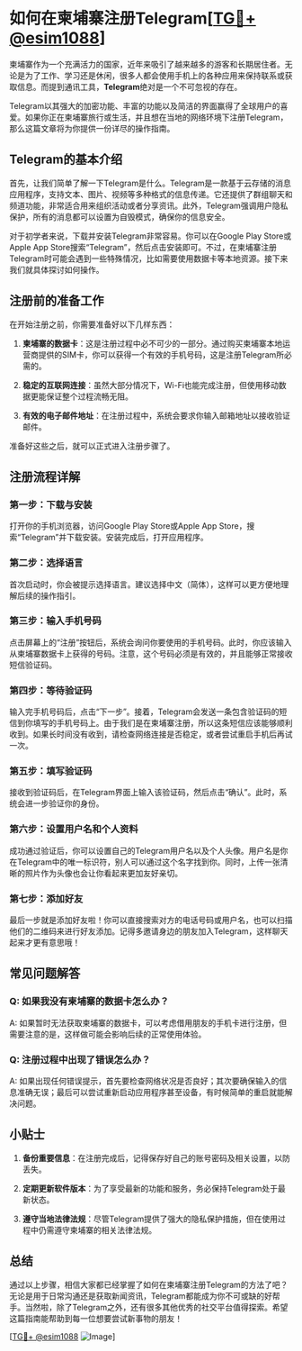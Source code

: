 # 如何在柬埔寨注册Telegram[[TG💪+ @esim1088](https://t.me/s/esim1088)]

柬埔寨作为一个充满活力的国家，近年来吸引了越来越多的游客和长期居住者。无论是为了工作、学习还是休闲，很多人都会使用手机上的各种应用来保持联系或获取信息。而提到通讯工具，**Telegram**绝对是一个不可忽视的存在。

Telegram以其强大的加密功能、丰富的功能以及简洁的界面赢得了全球用户的喜爱。如果你正在柬埔寨旅行或生活，并且想在当地的网络环境下注册Telegram，那么这篇文章将为你提供一份详尽的操作指南。

## Telegram的基本介绍

首先，让我们简单了解一下Telegram是什么。Telegram是一款基于云存储的消息应用程序，支持文本、图片、视频等多种格式的信息传递。它还提供了群组聊天和频道功能，非常适合用来组织活动或者分享资讯。此外，Telegram强调用户隐私保护，所有的消息都可以设置为自毁模式，确保你的信息安全。

对于初学者来说，下载并安装Telegram非常容易。你可以在Google Play Store或Apple App Store搜索“Telegram”，然后点击安装即可。不过，在柬埔寨注册Telegram时可能会遇到一些特殊情况，比如需要使用数据卡等本地资源。接下来我们就具体探讨如何操作。

## 注册前的准备工作

在开始注册之前，你需要准备好以下几样东西：

1. **柬埔寨的数据卡**：这是注册过程中必不可少的一部分。通过购买柬埔寨本地运营商提供的SIM卡，你可以获得一个有效的手机号码，这是注册Telegram所必需的。
   
2. **稳定的互联网连接**：虽然大部分情况下，Wi-Fi也能完成注册，但使用移动数据更能保证整个过程流畅无阻。

3. **有效的电子邮件地址**：在注册过程中，系统会要求你输入邮箱地址以接收验证邮件。

准备好这些之后，就可以正式进入注册步骤了。

## 注册流程详解

### 第一步：下载与安装

打开你的手机浏览器，访问Google Play Store或Apple App Store，搜索“Telegram”并下载安装。安装完成后，打开应用程序。

### 第二步：选择语言

首次启动时，你会被提示选择语言。建议选择中文（简体），这样可以更方便地理解后续的操作指引。

### 第三步：输入手机号码

点击屏幕上的“注册”按钮后，系统会询问你要使用的手机号码。此时，你应该输入从柬埔寨数据卡上获得的号码。注意，这个号码必须是有效的，并且能够正常接收短信验证码。

### 第四步：等待验证码

输入完手机号码后，点击“下一步”。接着，Telegram会发送一条包含验证码的短信到你填写的手机号码上。由于我们是在柬埔寨注册，所以这条短信应该能够顺利收到。如果长时间没有收到，请检查网络连接是否稳定，或者尝试重启手机后再试一次。

### 第五步：填写验证码

接收到验证码后，在Telegram界面上输入该验证码，然后点击“确认”。此时，系统会进一步验证你的身份。

### 第六步：设置用户名和个人资料

成功通过验证后，你可以设置自己的Telegram用户名以及个人头像。用户名是你在Telegram中的唯一标识符，别人可以通过这个名字找到你。同时，上传一张清晰的照片作为头像也会让你看起来更加友好亲切。

### 第七步：添加好友

最后一步就是添加好友啦！你可以直接搜索对方的电话号码或用户名，也可以扫描他们的二维码来进行好友添加。记得多邀请身边的朋友加入Telegram，这样聊天起来才更有意思哦！

## 常见问题解答

### Q: 如果我没有柬埔寨的数据卡怎么办？
A: 如果暂时无法获取柬埔寨的数据卡，可以考虑借用朋友的手机卡进行注册，但需要注意的是，这样做可能会影响后续的正常使用体验。

### Q: 注册过程中出现了错误怎么办？
A: 如果出现任何错误提示，首先要检查网络状况是否良好；其次要确保输入的信息准确无误；最后可以尝试重新启动应用程序甚至设备，有时候简单的重启就能解决问题。

## 小贴士

1. **备份重要信息**：在注册完成后，记得保存好自己的账号密码及相关设置，以防丢失。
   
2. **定期更新软件版本**：为了享受最新的功能和服务，务必保持Telegram处于最新状态。

3. **遵守当地法律法规**：尽管Telegram提供了强大的隐私保护措施，但在使用过程中仍需遵守柬埔寨的相关法律法规。

## 总结

通过以上步骤，相信大家都已经掌握了如何在柬埔寨注册Telegram的方法了吧？无论是用于日常沟通还是获取新闻资讯，Telegram都能成为你不可或缺的好帮手。当然啦，除了Telegram之外，还有很多其他优秀的社交平台值得探索。希望这篇指南能帮助到每一位想要尝试新事物的朋友！

[[TG💪+ @esim1088](https://t.me/s/esim1088) ![Image](https://i.postimg.cc/4NQfJmqS/Snipaste-2025-05-13-00-14-12.png)]